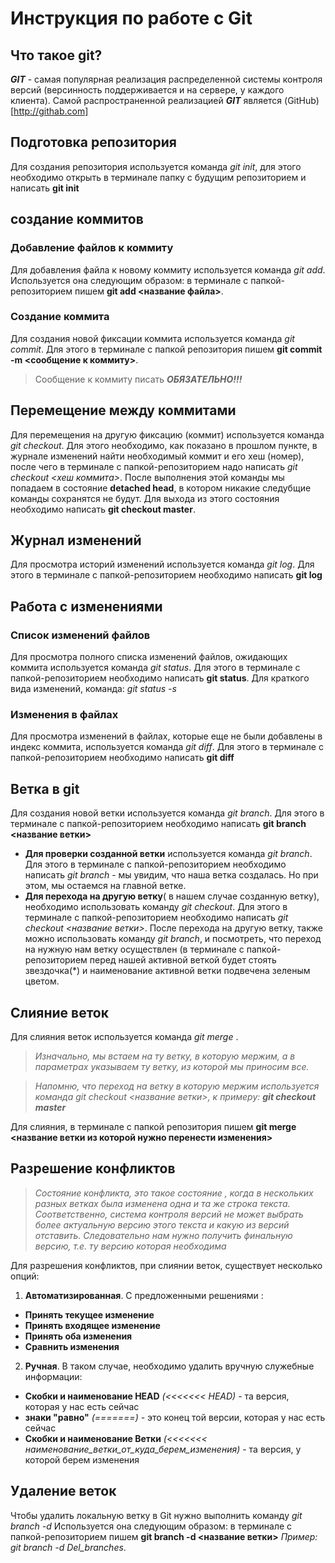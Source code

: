 # Инструкция по работе с Git

## Что такое git?
***GIT*** - самая популярная реализация распределенной системы контроля версий (версинность поддерживается и на сервере, у каждого клиента). Самой распространенной реализацией ***GIT*** является (GitHub) [http://githab.com]

## Подготовка репозитория
Для создания репозитория используется команда *git init*, для этого необходимо открыть в терминале папку с будущим репозиторием и написать **git init**

## создание коммитов

### Добавление файлов к коммиту
Для добавления файла к новому коммиту используется команда *git add*. Используется она следующим образом: в терминале с папкой-репозиторием пишем **git add <название файла>**.

### Создание коммита
Для создания новой фиксации коммита используется команда *git commit*. Для этого в терминале с папкой репозитория пишем **git commit -m <сообщение к коммиту>**. 
> Сообщение к коммиту писать ***ОБЯЗАТЕЛЬНО!!!***

## Перемещение между коммитами
Для перемещения на другую фиксацию (коммит) используется команда *git checkout*. Для этого необходимо, как показано в прошлом пункте, в журнале изменений найти необходимый коммит и его хеш (номер), после чего в терминале с папкой-репозиторием надо написать *git checkout <хеш коммита>*. После выполнения этой команды мы попадаем в состояние **detached head**, в котором никакие следубщие команды сохранятся не будут.  Для выхода из этого состояния необходимо написать **git checkout master**. 

## Журнал изменений
Для просмотра историй изменений используется команда *git log*. Для этого в терминале с папкой-репозиторием необходимо написать **git log**

## Работа с изменениями
### Cписок изменений файлов
Для просмотра полного списка изменений файлов, ожидающих коммита используется команда *git status*. Для этого в терминале с папкой-репозиторием необходимо написать **git status**. Для краткого вида изменений, команда: *git status -s* 

### Изменения в файлах
Для просмотра изменений в файлах, которые еще не были добавлены в индекс коммита, используется команда *git diff*. Для этого в терминале с папкой-репозиторием необходимо написать **git diff**

## Ветка в git
Для создания новой ветки используется команда *git branch*. Для этого в терминале с папкой-репозиторием необходимо написать **git branch <название ветки>**
* **Для проверки созданной ветки** используется команда *git branch*. Для этого в терминале с папкой-репозиторием необходимо написать *git branch* - мы увидим, что наша ветка создалась. Но при этом, мы остаемся на главной ветке.
* **Для перехода на другую ветку**( в нашем случае созданную ветку), необходимо использовать команду *git checkout*. Для этого в терминале с папкой-репозиторием необходимо написать *git checkout <название ветки>*. После перехода на другую ветку, также можно использовать команду *git branch*, и посмотреть, что переход на нужную нам ветку осуществлен (в терминале с папкой-репозиторием перед нашей активной веткой будет стоять звездочка(*) и наименование активной ветки подвечена зеленым цветом.

## Слияние веток
Для слияния веток используется команда *git merge* .  
> *Изначально, мы встаем на ту ветку, в которую мержим, а в параметрах указываем ту ветку, из которой мы приносим все.*

> *Напомню, что переход на ветку в которую мержим используется команда *git checkout <название ветки>*, к примеру: **git checkout master*** 

Для слияния, в терминале с папкой репозитория пишем **git merge <название ветки из которой нужно перенести изменения>**

## Разрешение конфликтов
> *Состояние конфликта, это такое состояние , когда в нескольких разных ветках была изменена одна и та же строка текста. Соответственно, система контроля версий не может выбрать более актуальную версию этого текста и какую из версий отставить. Следовательно нам нужно получить финальную версию, т.е. ту версию которая необходима*

Для разрешения конфликтов, при слиянии веток, существует несколько опций:
1. **Автоматизированная**. С предложенными решениями : 
 * **Принять текущее изменение**
 * **Принять входящее изменение**
 * **Принять оба изменения**
 * **Сравнить изменения**
2. **Ручная**. В таком случае, необходимо удалить вручную служебные информации:
 * **Cкобки и наименование HEAD** *(<<<<<<< HEAD)*  - та версия, которая у нас есть сейчас
 * **знаки "равно"** *(=======)* - это конец той версии, которая у нас есть сейчас
 * **Cкобки и наименование Ветки** *(<<<<<<< наименование_ветки_от_куда_берем_изменения)* - та версия, у которой берем изменения

## Удаление веток
Чтобы удалить локальную ветку в Git нужно выполнить команду *git branch -d*
Используется она следующим образом: в терминале с папкой-репозиторием пишем **git branch -d <название ветки>** *Пример: git branch -d Del_branches*.